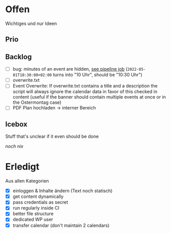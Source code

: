 # Offen

Wichtiges und nur Ideen

## Prio


## Backlog

- [ ] bug: minutes of an event are hidden, [see pipeline job](https://github.com/Husterknupp/lkg-halle/runs/6148299893?check_suite_focus=true) (`2022-05-01T10:30:00+02:00` turns into "10 Uhr", should be "10:30 Uhr")
- [ ] overwrite.txt
- [ ] Event Overwrite: If overwrite.txt contains a title and a description the script will always ignore the calendar data in favor of this checked in content (useful if the banner should contain multiple events at once or in the Ostermontag case)
- [ ] PDF Plan hochladen -> interner Bereich

## Icebox

Stuff that's unclear if it even should be done

_noch nix_

# Erledigt

Aus allen Kategorien

- [x] einloggen & Inhalte ändern (Text noch statisch)
- [x] get content dynamically
- [x] pass credentials as secret
- [x] run regularly inside CI
- [x] better file structure
- [x] dedicated WP user
- [x] transfer calendar (don't maintain 2 calendars)
